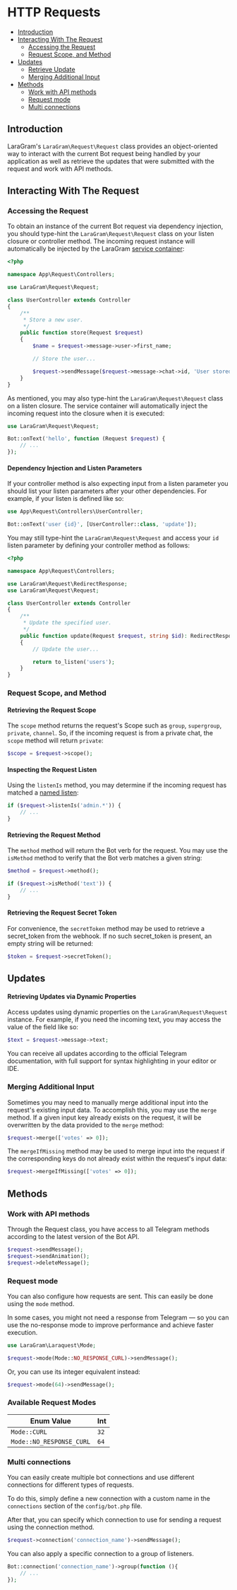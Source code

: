 # HTTP Requests

- [Introduction](#introduction)
- [Interacting With The Request](#interacting-with-the-request)
    - [Accessing the Request](#accessing-the-request)
    - [Request Scope, and Method](#request-scope-and-method)
- [Updates](#updates)
    - [Retrieve Update](#retrieving-updates-via-dynamic-properties)
    - [Merging Additional Input](#merging-additional-input)
- [Methods](#methods)
    - [Work with API methods](#work-with-api-methods)
    - [Request mode](#request-mode)
    - [Multi connections](#multi-connections)

<a name="introduction"></a>
## Introduction

LaraGram's `LaraGram\Request\Request` class provides an object-oriented way to interact with the current Bot request being handled by your application as well as retrieve the updates that were submitted with the request and work with API methods.

<a name="interacting-with-the-request"></a>
## Interacting With The Request

<a name="accessing-the-request"></a>
### Accessing the Request

To obtain an instance of the current Bot request via dependency injection, you should type-hint the `LaraGram\Request\Request` class on your listen closure or controller method. The incoming request instance will automatically be injected by the LaraGram [service container](https://github.com/laraXgram/docs/blob/markdown/container.md):

```php
<?php

namespace App\Request\Controllers;

use LaraGram\Request\Request;

class UserController extends Controller
{
    /**
     * Store a new user.
     */
    public function store(Request $request)
    {
        $name = $request->message->user->first_name;

        // Store the user...

        $request->sendMessage($request->message->chat->id, 'User stored!')
    }
}
```

As mentioned, you may also type-hint the `LaraGram\Request\Request` class on a listen closure. The service container will automatically inject the incoming request into the closure when it is executed:

```php
use LaraGram\Request\Request;

Bot::onText('hello', function (Request $request) {
    // ...
});
```

<a name="dependency-injection-listen-parameters"></a>
#### Dependency Injection and Listen Parameters

If your controller method is also expecting input from a listen parameter you should list your listen parameters after your other dependencies. For example, if your listen is defined like so:

```php
use App\Request\Controllers\UserController;

Bot::onText('user {id}', [UserController::class, 'update']);
```

You may still type-hint the `LaraGram\Request\Request` and access your `id` listen parameter by defining your controller method as follows:

```php
<?php

namespace App\Request\Controllers;

use LaraGram\Request\RedirectResponse;
use LaraGram\Request\Request;

class UserController extends Controller
{
    /**
     * Update the specified user.
     */
    public function update(Request $request, string $id): RedirectResponse
    {
        // Update the user...

        return to_listen('users');
    }
}
```

<a name="request-scope-and-method"></a>
### Request Scope, and Method

<a name="retrieving-the-request-scope"></a>
#### Retrieving the Request Scope

The `scope` method returns the request's Scope such as `group`, `supergroup`, `private`, `channel`. So, if the incoming request is from a private chat, the `scope` method will return `private`:

```php
$scope = $request->scope();
```

<a name="inspecting-the-request-listen"></a>
#### Inspecting the Request Listen

Using the `listenIs` method, you may determine if the incoming request has matched a [named listen](https://github.com/laraXgram/docs/blob/markdown/listening.md#named-listens):

```php
if ($request->listenIs('admin.*')) {
    // ...
}
```

<a name="retrieving-the-request-method"></a>
#### Retrieving the Request Method

The `method` method will return the Bot verb for the request. You may use the `isMethod` method to verify that the Bot verb matches a given string:

```php
$method = $request->method();

if ($request->isMethod('text')) {
    // ...
}
```

<a name="retrieving-the-request-secret-toek"></a>
#### Retrieving the Request Secret Token

For convenience, the `secretToken` method may be used to retrieve a secret_token from the webhook. If no such secret_token is present, an empty string will be returned:

```php
$token = $request->secretToken();
```

<a name="updates"></a>
## Updates

<a name="retrieving-updates-via-dynamic-properties"></a>
#### Retrieving Updates via Dynamic Properties

Access updates using dynamic properties on the `LaraGram\Request\Request` instance. For example, if you need the incoming text, you may access the value of the field like so:

```php
$text = $request->message->text;
```
You can receive all updates according to the official Telegram documentation, with full support for syntax highlighting in your editor or IDE.

<a name="merging-additional-input"></a>
### Merging Additional Input

Sometimes you may need to manually merge additional input into the request's existing input data. To accomplish this, you may use the `merge` method. If a given input key already exists on the request, it will be overwritten by the data provided to the `merge` method:

```php
$request->merge(['votes' => 0]);
```

The `mergeIfMissing` method may be used to merge input into the request if the corresponding keys do not already exist within the request's input data:

```php
$request->mergeIfMissing(['votes' => 0]);
```

<a name="methods"></a>
## Methods

<a name="work-with-api-methods"></a>
### Work with API methods

Through the Request class, you have access to all Telegram methods according to the latest version of the Bot API.

```php
$request->sendMessage();
$request->sendAnimation();
$request->deleteMessage();
```

<a name="request-mode"></a>
### Request mode

You can also configure how requests are sent. This can easily be done using the `mode` method.

In some cases, you might not need a response from Telegram — so you can use the no-response mode to improve performance and achieve faster execution.

```php
use LaraGram\Laraquest\Mode;

$request->mode(Mode::NO_RESPONSE_CURL)->sendMessage();
```

Or, you can use its integer equivalent instead:

```php
$request->mode(64)->sendMessage();
```

<a name="available-request-modes"></a>
### Available Request Modes

| Enum Value               | Int  |
|--------------------------|------|
| `Mode::CURL`             | `32` |
| `Mode::NO_RESPONSE_CURL` | `64` |

<a name="multi-connections"></a>
### Multi connections

You can easily create multiple bot connections and use different connections for different types of requests.

To do this, simply define a new connection with a custom name in the `connections` section of the `config/bot.php` file.

After that, you can specify which connection to use for sending a request using the connection method.

```php
$request->connection('connection_name')->sendMessage();
```

You can also apply a specific connection to a group of listeners.

```php
Bot::connection('connection_name')->group(function (){
    // ...
});
```
